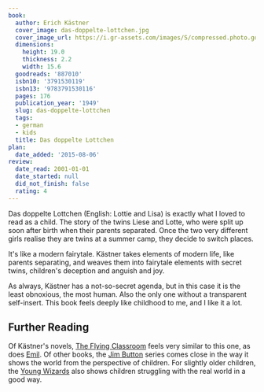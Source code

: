 ```yaml
---
book:
  author: Erich Kästner
  cover_image: das-doppelte-lottchen.jpg
  cover_image_url: https://i.gr-assets.com/images/S/compressed.photo.goodreads.com/books/1380821301l/887010._SX98_.jpg
  dimensions:
    height: 19.0
    thickness: 2.2
    width: 15.6
  goodreads: '887010'
  isbn10: '3791530119'
  isbn13: '9783791530116'
  pages: 176
  publication_year: '1949'
  slug: das-doppelte-lottchen
  tags:
  - german
  - kids
  title: Das doppelte Lottchen
plan:
  date_added: '2015-08-06'
review:
  date_read: 2001-01-01
  date_started: null
  did_not_finish: false
  rating: 4
---
```


Das doppelte Lottchen (English: Lottie and Lisa) is exactly what I loved to read as a child. The story of the twins
Liese and Lotte, who were split up soon after birth when their parents separated. Once the two very different girls
realise they are twins at a summer camp, they decide to switch places.

It's like a modern fairytale. Kästner takes elements of modern life, like parents separating, and weaves them into
fairytale elements with secret twins, children's deception and anguish and joy.

As always, Kästner has a not-so-secret agenda, but in this case it is the least obnoxious, the most human. Also the only
one without a transparent self-insert. This book feels deeply like childhood to me, and I like it a lot.

## Further Reading

Of Kästner's novels, [The Flying Classroom](https://books.rixx.de/reviews/2001/das-fliegende-klassenzimmer) feels very
similar to this one, as does [Emil](https://books.rixx.de/reviews/2004/emil-and-the-detectives). Of other books, the
[Jim Button](https://books.rixx.de/reviews/1999/jim-knopf-und-lukas-der-lokomotivfuhrer) series comes close in the way
it shows the world from the perspective of children. For slightly older children, the [Young
Wizards](https://books.rixx.de/reviews/2016/so-you-want-to-be-a-wizard) also shows children struggling with the real
world in a good way.
